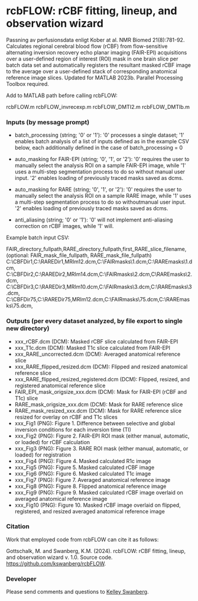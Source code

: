 # rcbFLOW: rCBF fitting, lineup, and observation wizard

Passning av perfusionsdata enligt Kober at al. NMR Biomed 21(8):781-92. Calculates regional cerebral blood flow (rCBF) from flow-sensitive alternating inversion recovery echo planar imaging (FAIR-EPI) acquisitions over a user-defined region of interest (ROI) mask in one brain slice per batch data set and automatically registers the resultant masked rCBF image to the average over a user-defined stack of corresponding anatomical reference image slices. Updated for MATLAB 2023b. Parallel Processing Toolbox required. 

Add to MATLAB path before calling rcbFLOW: 

rcbFLOW.m
rcbFLOW_invrecexp.m
rcbFLOW_DMTI2.m
rcbFLOW_DMTIb.m

### Inputs (by message prompt)

* batch_processing (string; '0' or '1'): '0' processes a single dataset; '1' enables batch analysis of a list of inputs defined as in the example CSV below, each additionally defined in the case of batch_processing = 0

* auto_masking for FAIR-EPI (string; '0', '1', or '2'): '0' requires the user to manually select the analysis ROI on a sample FAIR-EPI image, while '1' uses a multi-step segmentation process to do so without manual user input. '2' enables loading of previously traced masks saved as dcms. 

* auto_masking for RARE (string; '0', '1', or '2'): '0' requires the user to manually select the analysis ROI on a sample RARE image, while '1' uses a multi-step segmentation process to do so withoutmanual user input. '2' enables loading of previously traced masks saved as dcms. 

* anti_aliasing (string; '0' or '1'): '0' will not implement anti-aliasing correction on rCBF images, while '1' will. 

Example batch input CSV: 

FAIR_directory_fullpath,RARE_directory_fullpath,first_RARE_slice_filename, (optional: FAIR_mask_file_fullpath, RARE_mask_file_fullpath)
C:\CBFDir1,C:\RAREDir1,MRIm12.dcm,C:\FAIRmasks\1.dcm,C:\RAREmasks\1.dcm,
C:\CBFDir2,C:\RAREDir2,MRIm14.dcm,C:\FAIRmasks\2.dcm,C\RAREmasks\2.dcm,
C:\CBFDir3,C:\RAREDir3,MRIm10.dcm,C:\FAIRmasks\3.dcm,C:\RAREmasks\3.dcm,
C:\CBFDir75,C:\RAREDir75,MRIm12.dcm,C:\FAIRmasks\75.dcm,C:\RAREmasks\75.dcm,

### Outputs (per every dataset analyzed, by file export to single new directory)
     
* xxx_rCBF.dcm (DCM): Masked rCBF slice calculated from FAIR-EPI
* xxx_T1c.dcm (DCM): Masked T1c slice calculated from FAIR-EPI
* xxx_RARE_uncorrected.dcm (DCM): Averaged anatomical reference slice
* xxx_RARE_flipped_resized.dcm (DCM): Flipped and resized anatomical reference slice
* xxx_RARE_flipped_resized_registered.dcm (DCM): Flipped, resized, and registered anatomical reference slice
* FAIR_EPI_mask_origsize_xxx.dcm (DCM): Mask for FAIR-EPI (rCBF and T1c) slice
* RARE_mask_origsize_xxx.dcm (DCM): Mask for RARE reference slice
* RARE_mask_resized_xxx.dcm (DCM): Mask for RARE reference slice resized for overlay on rCBF and T1c slices 
* xxx_Fig1 (PNG): Figure 1. Difference between selective and global inversion conditions for each inversion time (TI) 
* xxx_Fig2 (PNG): Figure 2. FAIR-EPI ROI mask (either manual, automatic, or loaded) for rCBF calculation 
* xxx_Fig3 (PNG): Figure 3. RARE ROI mask (either manual, automatic, or loaded) for registration
* xxx_Fig4 (PNG): Figure 4. Masked calculated R1c image
* xxx_Fig5 (PNG): Figure 5. Masked calculated rCBF image 
* xxx_Fig6 (PNG): Figure 6. Masked calculated T1c image
* xxx_Fig7 (PNG): Figure 7. Averaged anatomical reference image 
* xxx_Fig8 (PNG): Figure 8. Flipped anatomical reference image 
* xxx_Fig9 (PNG): Figure 9. Masked calculated rCBF image overlaid on averaged anatomical reference image 
* xxx_Fig10 (PNG): Figure 10. Masked rCBF image overlaid on flipped, registered, and resized averaged anatomical reference image        

### Citation 

Work that employed code from rcbFLOW can cite it as follows: 

Gottschalk, M. and Swanberg, K.M. (2024). rcbFLOW: rCBF fitting, lineup, and observation wizard v. 1.0. Source code. https://github.com/kswanberg/rcbFLOW.


### Developer

Please send comments and questions to [Kelley Swanberg](mailto:kelley.swanberg@med.lu.se). 